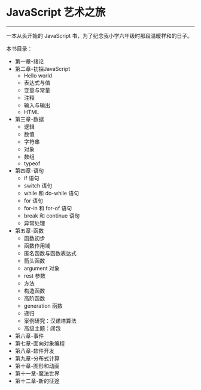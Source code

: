 # JavaScript 艺术之旅

---

一本从头开始的 JavaScript 书，为了纪念我小学六年级时那段温暖祥和的日子。



本书目录：

- 第一章-绪论
- 第二章-初探JavaScript
  - Hello world
  - 表达式与值
  - 变量与常量
  - 注释
  - 输入与输出
  - HTML
- 第三章-数据
  - 逻辑
  - 数值
  - 字符串
  - 对象
  - 数组
  - typeof
- 第四章-语句
  - if 语句
  - switch 语句
  - while 和 do-while 语句
  - for 语句
  - for-in 和 for-of 语句
  - break 和 continue 语句
  - 异常处理
- 第五章-函数
  - 函数初步
  - 函数作用域
  - 匿名函数与函数表达式
  - 箭头函数
  - argument 对象
  - rest 参数
  - 方法
  - 构造函数
  - 高阶函数
  - generation 函数
  - 递归
  - 案例研究：汉诺塔算法
  - 高级主题：闭包
- 第六章-事件
- 第七章-面向对象编程
- 第八章-软件开发
- 第九章-分布式计算
- 第十章-图形和动画
- 第十一章-魔法世界
- 第十二章-新的征途